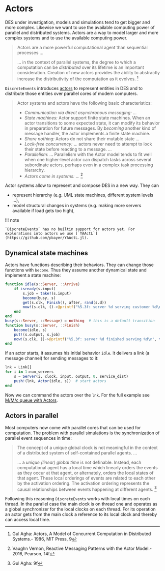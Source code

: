 # Actors

DES under investigation, models and simulations tend to get bigger and more complex. Likewise we want to use the available computing power of parallel and distributed systems. Actors are a way to model larger and more complex systems and to use the available computing power.

> Actors are a more powerful computational agent than sequential
> processes ...
>
> ...  in the context of parallel systems, the degree to which a computation can be *distributed* over its lifetime is an important consideration. Creation of new actors provides the ability to abstractly increase the distributivity of the computation as it evolves. [^1]

`DiscreteEvents` introduces [actors](https://en.wikipedia.org/wiki/Actor_model) to represent entities in DES and to distribute those entities over parallel cores of modern computers.

> Actor systems and actors have the following basic characteristics:
>
> - *Communication via direct asynchronous messaging:* ...
> - *State machines:* Actor support finite state machines. When an actor transitions to some expected state, it can modify its behavior in preparation for future messages. By *becoming* another kind of message handler, the actor implements a finite state machine.
> - *Share nothing:* Actors do not share their mutable state ...
> - *Lock-free concurrency:* ... actors never need to attempt to lock their state before reacting to a message. ...
> - *Parallelism:* ... Parallelism with the Actor model tends to fit well when one higher-level actor can dispatch tasks across several subordinate actors, perhaps even in a complex task processing hierarchy.
> - *Actors come in systems:* ... [^2]

Actor systems allow to represent and compose DES in a new way. They can

- represent hierarchy (e.g. UML state machines, different system levels ...),
- model structural changes in systems (e.g. making more servers available if load gets too high),

!!! note

    `DiscreteEvents` has no builtin support for actors yet. For explorations into actors we use [`YAActL`](https://github.com/pbayer/YAActL.jl).

## Dynamical state machines

Actors have functions describing their behaviors. They can change those functions with `become`. Thus they assume another dynamical state and implement a state machine:

```julia
function idle(s::Server, ::Arrive)
    if isready(s.input)
        s.job = take!(s.input)
        become(busy, s)
        get(s.clk, Finish(), after, rand(s.d))
        now!(s.clk, ()->@printf("%5.3f: server %d serving customer %d\n", tau(s.clk), s.id, s.job))
    end
end
busy(s::Server, ::Message) = nothing  # this is a default transition
function busy(s::Server, ::Finish)
    become(idle, s)
    put!(s.output, s.job)
    now!(s.clk, ()->@printf("%5.3f: server %d finished serving %d\n", tau(s.clk), s.id, s.job))
end
```

If an actor starts, it assumes his initial behavior `idle`. It delivers a link (a message channel) for sending messages to it:

```julia
lnk = Link[]
for i in 1:num_servers 
    s = Server(i, clock, input, output, 0, service_dist)
    push!(lnk, Actor(idle, s))  # start actors
end
```

Now we can command the actors over the `lnk`. For the full example see [M/M/c queue with Actors](examples/queue_mmc_actor.md).

## Actors in parallel

Most computers now come with parallel cores that can be used for computation. The problem with parallel simulations is the synchronization of parallel event sequences in time:

> The concept of a unique global clock is not meaningful in the context of a distributed system of self-contained parallel agents. ...
>
> ... a *unique (linear) global time* is not definable. Instead, each computational agent has a local time which linearly orders the events as they occur at that agent, or alternately, orders the local states of that agent. These local orderings of events are related to each other by the activation ordering. The activation ordering represents the causal relationships between events happening at different agents. [^3]

Following this reasoning `DiscreteEvents` works with local times on each thread. In the parallel case the main clock is on thread one and operates as a global synchronizer for the local clocks on each thread. For its operation an actor gets from the main clock a reference to its local clock and thereby can access local time.

[^1]: Gul Agha: Actors, A Model of Concurrent Computation in Distributed Systems.- 1986, MIT Press, 9
[^2]: Vaughn Vernon, Reactive Messaging Patterns with the Actor Model.- 2016, Pearson, 14f
[^3]: Gul Agha: 9f
